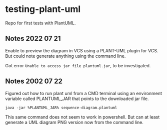 # testing-plant-uml

Repo for first tests with PlantUML.

## Notes 2022 07 21

Enable to preview the diagram in VCS using a PLANT-UML plugin for VCS. But could note generate anything using the command line.

Got error `Unable to access jar file plantuml.jar`, to be investigated.

## Notes 2002 07 22

Figured out how to run plant uml from a CMD terminal using an environment variable called PLANTUML_JAR that points to the downloaded jar file.

```txt
java -jar %PLANTUML_JAR% sequence-diagram.plantuml
```

This same command does not seem to work in powershell. But can at least generate a UML diagram PNG version now from the command line.
